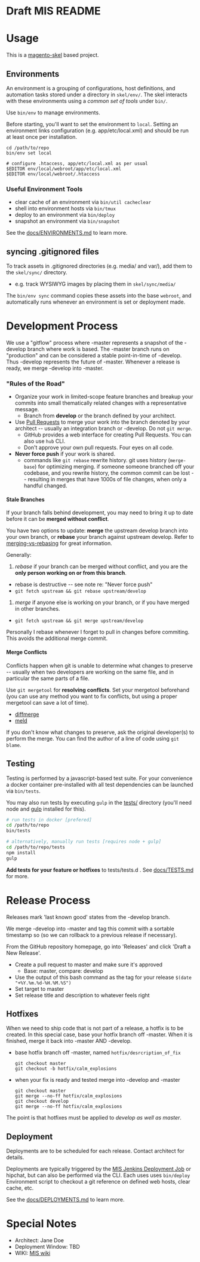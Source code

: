 Draft MIS README
=========================

# Usage

This is a [magento-skel](skel/README.md) based project.

## Environments

An environment is a grouping of configurations, host definitions, and automation
tasks stored under a directory in `skel/env/`. The skel interacts with these
environments using a _common set of tools_ under `bin/`.

Use `bin/env` to manage environments.

Before starting, you'll want to set the environment to `local`. Setting an
environment links configuration (e.g. app/etc/local.xml) and should be run
at least once per installation.

```
cd /path/to/repo
bin/env set local

# configure .htaccess, app/etc/local.xml as per usual
$EDITOR env/local/webroot/app/etc/local.xml
$EDITOR env/local/webroot/.htaccess
```

### Useful Environment Tools
  * clear cache of an environment via `bin/util cacheclear`
  * shell into environment hosts via `bin/tmux`
  * deploy to an environment via `bin/deploy`
  * snapshot an environment via `bin/snapshot`

See the [docs/ENVIRONMENTS.md](docs/ENVIRONMENTS.md) to learn more.


## syncing .gitignored files

To track assets in .gitignored directories (e.g.  media/ and var/), add them
to the `skel/sync/` directory.
  * e.g. track WYSIWYG images by placing them in `skel/sync/media/`

The `bin/env sync` command copies these assets into the base `webroot`, and
automatically runs whenever an environment is set or deployment made.


# Development Process

We use a "gitflow" process where -master represents a snapshot of
the -develop branch where work is based. The -master branch runs on
"production" and can be considered a stable point-in-time of -develop. Thus
-develop represents the future of -master. Whenever a release is ready, we
merge -develop into -master.


### "Rules of the Road"
* Organize your work in limited-scope feature branches and breakup your commits
  into small thematically related changes with a representative message.
  * Branch from __develop__ or the branch defined by your architect.
* Use [Pull Requests](https://help.github.com/articles/creating-a-pull-request/) to merge your work into the branch denoted by your architect -- usually an integration branch or -develop.  Do not `git merge`.
  * GitHub provides a web interface for creating Pull Requests. You can also use `hub` CLI.
  * Don't approve your own pull requests. Four eyes on all code.
* __Never force push__ if your work is shared.
  * commands like `git rebase` rewrite history. git uses history (`merge-base`)
  for optimizing merging. if someone someone branched off your codebase, and
  you rewrite history, the common commit can be lost -- resulting in merges
  that have 1000s of file changes, when only a handful changed.


#### Stale Branches

If your branch falls behind development, you may need to bring it up to date
before it can be **merged without conflict**.

You have two options to update: __merge__ the upstream develop branch into your own branch, or __rebase__ your branch against upstream develop. Refer to
[merging-vs-rebasing](https://www.atlassian.com/git/tutorials/merging-vs-rebasing/) for great information.

Generally:

1. *rebase* if your branch can be merged without conflict, and you are the __only person working on or from this branch__.
  * rebase is destructive -- see note re: "Never force push"
  * `git fetch upstream && git rebase upstream/develop`
1. *merge* if anyone else is working on your branch, or if you have merged in other branches.
  * `git fetch upstream && git merge upstream/develop`


Personally I rebase whenever I forget to pull in changes before commiting. This
avoids the additional merge commit.

#### Merge Conflicts

Conflicts happen when git is unable to determine what changes to
preserve -- usually when two developers are working on the same file, and in
particular the same parts of a file.


Use `git mergetool` for **resolving conflicts**. Set your mergetool beforehand (you can use any method you want to fix conflicts, but using a proper mergetool can save a lot of time).
  * [diffmerge](https://sourcegear.com/diffmerge/)
  * [meld](http://meldmerge.org/)


If you don't know what changes to preserve, ask the original developer(s) to
perform the merge. You can find the author of a line of code using `git blame`.


## Testing

Testing is performed by a javascript-based test suite. For your convenience a docker container
pre-installed with all test dependencies can be launched via `bin/tests`.

You may also run tests by executing `gulp` in the [tests/](tests/) directory
(you'll need node and [gulp](http://gulpjs.com/) installed for this).

```sh
# run tests in docker [prefered]
cd /path/to/repo
bin/tests

# alternatively, manually run tests [requires node + gulp]
cd /path/to/repo/tests
npm install
gulp
```

**Add tests for your feature or hotfixes** to tests/tests.d . See [docs/TESTS.md](docs/TESTS.md) for more.



# Release Process

Releases mark 'last known good' states from the -develop branch.

We merge -develop into -master and tag this commit with a sortable timestamp so
(so we can rollback to a previous release if necessary).

From the GitHub repository homepage, go into 'Releases' and click 'Draft a New Release'.

* Create a pull request to master and make sure it's approved
  * Base: master, compare: develop
* Use the output of this bash command as the tag for your release ```$(date "+%Y.%m.%d-%H.%M.%S")```
* Set target to master
* Set release title and description to whatever feels right

## Hotfixes

When we need to ship code that is not part of a release, a hotfix is to be
created. In this special case, base your hotfix branch off -master. When it
is finished, merge it back into -master AND -develop.

* base hotfix branch off -master, named `hotfix/desrcription_of_fix`
  ```
  git checkout master
  git checkout -b hotfix/calm_explosions
  ```

* when your fix is ready and tested merge into -develop and -master
  ```
  git checkout master
  git merge --no-ff hotfix/calm_explosions
  git checkout develop
  git merge --no-ff hotfix/calm_explosions
  ```

The point is that hotfixes must be applied to _develop as well as master_.


## Deployment

Deployments are to be scheduled for each release. Contact architect for details.

Deployments are typically triggered by the [MIS Jenkins Deployment Job](http://jenkins.badevops.com/job/MIS/) or hipchat,
but can also be performed via the CLI. Each uses uses `bin/deploy` Environment
script to checkout a git reference on defined web hosts, clear cache, etc.

See the [docs/DEPLOYMENTS.md](docs/DEPLOYMENTS.md) to learn more.

# Special Notes

* Architect: Jane Doe
* Deployment Window: TBD
* WIKI: [MIS wiki](https://www.blueacorn.com/)
